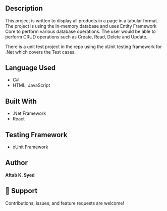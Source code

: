<h1 align="center"><project-name></h1>

<p align="center"><project-description></p>

## Description

This project is written to display all products in a page in a tabular format. The project is using the in-memory database and uses Entity Framework Core to perform various database operations. The user would be able to perform CRUD operations such as Create, Read, Delete and Update. 

There is a unit test project in the repo using the xUnit testing framework for .Net which covers the Test cases.

## Language Used

- C#
- HTML, JavaScript


## Built With

- .Net Framework
- React  
  
 ## Testing Framework

- xUnit Framework

## Author

**Aftab K. Syed**

## 🤝 Support

Contributions, issues, and feature requests are welcome!
